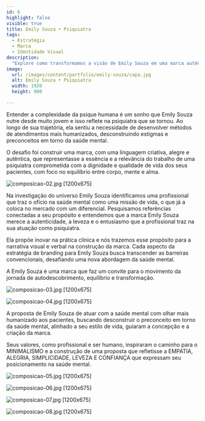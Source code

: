 ```yaml
---
id: 6
highlight: false
visible: true
title: Emily Souza • Psiquiatra
tags:
  - Estratégia
  - Marca
  - Identidade Visual
description:
  "Explore como transformamos a visão de Emily Souza em uma marca autêntica e inovadora na saúde mental."
image:
  url: /images/content/portfolio/emily-souza/capa.jpg
  alt: Emily Souza • Psiquiatra
  width: 1920
  height: 900

---
```


<Titulo/>

<Tags />

<IconeCompartilhar />

<ImagemPrincipal />

Entender a complexidade da psique humana é um sonho que Emily Souza nutre desde muito jovem e isso reflete na psiquiatra que se tornou. Ao longo de sua trajetória, ela sentiu a necessidade de desenvolver métodos de atendimentos mais humanizados, desconstruindo estigmas e preconceitos em torno da saúde mental.

O desafio foi construir uma marca, com uma linguagem criativa, alegre e autêntica, que representasse a essência e a relevância do trabalho de uma psiquiatra comprometida com a dignidade e qualidade de vida dos seus pacientes, com foco no equilíbrio entre corpo, mente e alma.

![composicao-02.jpg [1200x675] ](/images/content/portfolio/emily-souza/composicao-02.jpg)

Na investigação do universo Emily Souza identificamos uma profissional que traz o ofício na saúde mental como uma missão de vida, o que já a coloca no mercado com um diferencial. Pesquisamos referências conectadas a seu propósito e entendemos que a marca Emily Souza merece a autenticidade, a leveza e o entusiasmo que a profissional traz na sua atuação como psiquiatra.

Ela propõe inovar na prática clínica e nós trazemos esse propósito para a narrativa visual e verbal na construção da marca. Cada aspecto da estratégia de branding para Emily Souza busca transcender as barreiras convencionais, desafiando uma nova abordagem da saúde mental.

A Emily Souza é uma marca que faz um convite para o movimento da jornada de autodescobrimento, equilíbrio e transformação.

![composicao-03.jpg [1200x675] ](/images/content/portfolio/emily-souza/composicao-03.jpg)

![composicao-04.jpg [1200x675] ](/images/content/portfolio/emily-souza/composicao-04.jpg)

A proposta de Emily Souza de atuar com a saúde mental com olhar mais humanizado aos pacientes, buscando desconstruir o preconceito em torno da saúde mental, alinhado a seu estilo de vida, guiaram a concepção e a criação da marca.

Seus valores, como profissional e ser humano, inspiraram o caminho
para o MINIMALISMO e a construção de uma proposta que refletisse a EMPATIA, ALEGRIA, SIMPLICIDADE, LEVEZA E CONFIANÇA que expressam seu posicionamento na saúde mental.

![composicao-05.jpg [1200x675] ](/images/content/portfolio/emily-souza/composicao-05.jpg)

![composicao-06.jpg [1200x675] ](/images/content/portfolio/emily-souza/composicao-06.jpg)

![composicao-07.jpg [1200x675] ](/images/content/portfolio/emily-souza/composicao-07.jpg)

![composicao-08.jpg [1200x675] ](/images/content/portfolio/emily-souza/composicao-08.jpg)

<BotaoCompartilhar />

<Espaco altura="40px" />
